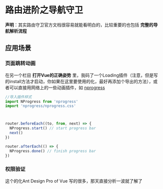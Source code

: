 # 路由进阶之导航守卫
**声明**：其实路由守卫官方文档很容易就能看明白的，比较重要的也包括 **完整的导航解析流程**

## 应用场景

### 页面跳转动画
在另一个栏目 **打开Vue的正确姿势** 里，我码了一个Loading插件（注意，但是写的install方法才启动，你如果在这里要使用的化，最好再添加个导出的方法），或者可以直接用网络上的一些动画插件，如
[nprogress](http://ricostacruz.com/nprogress/)
```javascript
//导入插件样式
import NProgress from 'nprogress'
import 'nprogress/nprogress.css'



router.beforeEach((to, from, next) => {
  NProgress.start() // start progress bar
  next()
})

router.afterEach(() => {
  NProgress.done() // finish progress bar
})
```

### 权限验证
这个的化Ant Design Pro of Vue 写的很多，那天直接分析一波就了解了